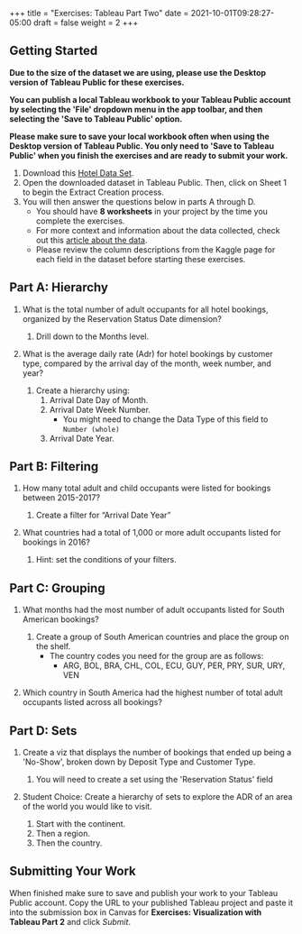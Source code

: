 +++
title = "Exercises: Tableau Part Two"
date = 2021-10-01T09:28:27-05:00
draft = false
weight = 2
+++

## Getting Started

**Due to the size of the dataset we are using, please use the Desktop version of Tableau Public for these exercises.** 

**You can publish a local Tableau workbook to your Tableau Public account by selecting the 'File' dropdown menu in the app toolbar, and then selecting the 'Save to Tableau Public' option.**

**Please make sure to save your local workbook often when using the Desktop version of Tableau Public. You only need to 'Save to Tableau Public' when you finish the exercises and are ready to submit your work.**

1. Download this [Hotel Data Set](https://www.kaggle.com/jessemostipak/hotel-booking-demand).  
1. Open the downloaded dataset in Tableau Public. Then, click on Sheet 1 to begin the Extract Creation process.
1. You will then answer the questions below in parts A through D.
   - You should have **8 worksheets** in your project by the time you complete the exercises.
   - For more context and information about the data collected, check out this [article about the data](https://www.sciencedirect.com/science/article/pii/S2352340918315191).
   - Please review the column descriptions from the Kaggle page for each field in the dataset before starting these exercises.

## Part A: Hierarchy

1. What is the total number of adult occupants for all hotel bookings, organized by the Reservation Status Date dimension?
   
   1. Drill down to the Months level.

1. What is the average daily rate (Adr) for hotel bookings by customer type, compared by the arrival day of the month, week number, and year?

   1. Create a hierarchy using:
      1. Arrival Date Day of Month.
      1. Arrival Date Week Number. 
         - You might need to change the Data Type of this field to `Number (whole)` 
      1. Arrival Date Year.
      
## Part B: Filtering

1. How many total adult and child occupants were listed for bookings between 2015-2017?

   1. Create a filter for “Arrival Date Year”

1. What countries had a total of 1,000 or more adult occupants listed for bookings in 2016?

   1. Hint: set the conditions of your filters.
 
## Part C: Grouping

1. What months had the most number of adult occupants listed for South American bookings?
   
   1. Create a group of South American countries and place the group on the shelf.
      - The country codes you need for the group are as follows:
         -  ARG, BOL, BRA, CHL, COL, ECU, GUY, PER, PRY, SUR, URY, VEN

1. Which country in South America had the highest number of total adult occupants listed across all bookings?

## Part D: Sets

1. Create a viz that displays the number of bookings that ended up being a 'No-Show', broken down by Deposit Type and Customer Type. 
   1. You will need to create a set using the 'Reservation Status' field

1. Student Choice: Create a hierarchy of sets to explore the ADR of an area of the world you would like to visit.
   1. Start with the continent.
   1. Then a region.
   1. Then the country.  
 
## Submitting Your Work

When finished make sure to save and publish your work to your Tableau Public account. Copy the URL to your published Tableau project and paste it into the submission box in 
Canvas for **Exercises: Visualization with Tableau Part 2** and click *Submit*.

